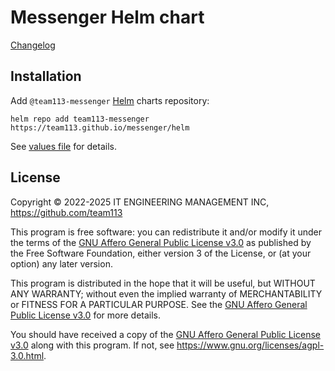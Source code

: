 Messenger Helm chart
====================

[Changelog](https://github.com/team113/messenger/blob/main/helm/messenger/CHANGELOG.md)




## Installation

Add `@team113-messenger` [Helm] charts repository:
```shell
helm repo add team113-messenger https://team113.github.io/messenger/helm
```

See [values file][values] for details.




## License

Copyright © 2022-2025 IT ENGINEERING MANAGEMENT INC, <https://github.com/team113>

This program is free software: you can redistribute it and/or modify it under the terms of the [GNU Affero General Public License v3.0] as published by the Free Software Foundation, either version 3 of the License, or (at your option) any later version.

This program is distributed in the hope that it will be useful, but WITHOUT ANY WARRANTY; without even the implied warranty of MERCHANTABILITY or FITNESS FOR A PARTICULAR PURPOSE.  See the [GNU Affero General Public License v3.0] for more details.

You should have received a copy of the [GNU Affero General Public License v3.0] along with this program. If not, see <https://www.gnu.org/licenses/agpl-3.0.html>.




[GNU Affero General Public License v3.0]: https://github.com/team113/messenger/blob/main/helm/messenger/LICENSE
[Helm]: https://helm.sh
[values]: https://github.com/team113/messenger/blob/main/helm/messenger/values.yaml
